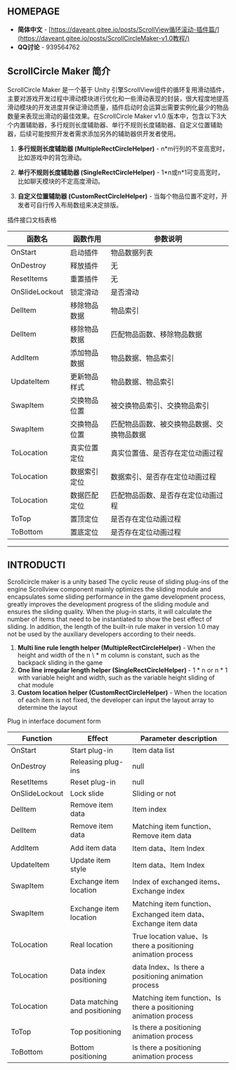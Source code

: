 ﻿## HOMEPAGE

- **简体中文** - [https://daveant.gitee.io/posts/ScrollView循环滚动-插件篇/](https://daveant.gitee.io/posts/ScrollCircleMaker-v1.0教程/) 
- **QQ讨论** - 939564762

## ScrollCircle Maker 简介

ScrollCircle Maker 是一个基于 Unity 引擎ScrollView组件的循环复用滑动插件，主要对游戏开发过程中滑动模块进行优化和一些滑动表现的封装，很大程度地提高滑动模块的开发进度并保证滑动质量，插件启动时会运算出需要实例化最少的物品数量来表现出滑动的最佳效果。在ScrollCircle Maker v1.0 版本中，包含以下3大个内置辅助器，多行规则长度辅助器、单行不规则长度辅助器、自定义位置辅助器，后续可能按照开发者需求添加另外的辅助器供开发者使用。

1. **多行规则长度辅助器 (MultipleRectCircleHelper)** - n\*m行列的不变高宽时，比如游戏中的背包滑动。

2. **单行不规则长度辅助器 (SingleRectCircleHelper)** - 1\*n或n\*1可变高宽时，比如聊天模块的不定高度滑动。

3. **自定义位置辅助器 (CustomRectCircleHelper)** - 当每个物品位置不定时，开发者可自行传入布局数组来决定排版。

插件接口文档表格

函数名|函数作用|参数说明
-|-|-
OnStart|启动插件|物品数据列表
OnDestroy|释放插件|无
ResetItems|重置插件|无
OnSlideLockout|锁定滑动|是否滑动
DelItem|移除物品数据|物品索引
DelItem|移除物品数据|匹配物品函数、移除物品数据
AddItem|添加物品数据|物品数据、物品索引
UpdateItem|更新物品样式|物品数据、物品索引
SwapItem|交换物品位置	|被交换物品索引、交换物品索引
SwapItem|交换物品位置	|匹配物品函数、被交换物品数据、交换物品数据
ToLocation|真实位置定位|真实位置值、是否存在定位动画过程
ToLocation|数据索引定位|数据索引、是否存在定位动画过程
ToLocation|数据匹配定位|匹配物品函数、是否存在定位动画过程
ToTop|置顶定位|是否存在定位动画过程
ToBottom|置底定位|是否存在定位动画过程

---

## INTRODUCTI

Scrollcircle maker is a unity based The cyclic reuse of sliding plug-ins of the engine Scrollview component mainly optimizes the sliding module and encapsulates some sliding performance in the game development process, greatly improves the development progress of the sliding module and ensures the sliding quality. When the plug-in starts, it will calculate the number of items that need to be instantiated to show the best effect of sliding. In addition, the length of the built-in rule maker in version 1.0 may not be used by the auxiliary developers according to their needs.

1. **Multi line rule length helper (MultipleRectCircleHelper)** - When the height and width of the n \ * m column is constant, such as the backpack sliding in the game
2. **One line irregular length helper (SingleRectCircleHelper)** - 1 \* n or n \* 1 with variable height and width, such as the variable height sliding of chat module
3. **Custom location helper (CustomRectCircleHelper)** - When the location of each item is not fixed, the developer can input the layout array to determine the layout

Plug in interface document form

Function|Effect|Parameter description
-|-|-
OnStart|Start plug-in|Item data list
OnDestroy|Releasing plug-ins|null
ResetItems|Reset plug-in|null
OnSlideLockout|Lock slide|Sliding or not
DelItem|Remove item data|Item index
DelItem|Remove item data|Matching item function、Remove item data
AddItem|Add item data|Item data、Item Index
UpdateItem|Update item style|Item data、Item Index
SwapItem|Exchange item location	|Index of exchanged items、Exchange index
SwapItem|Exchange item location	|Matching item function、Exchanged item data、Exchange item data
ToLocation|Real location|True location value、Is there a positioning animation process
ToLocation|Data index positioning|data Index、Is there a positioning animation process
ToLocation|Data matching and positioning|Matching item function、Is there a positioning animation process
ToTop|Top positioning|Is there a positioning animation process
ToBottom|Bottom positioning|Is there a positioning animation process